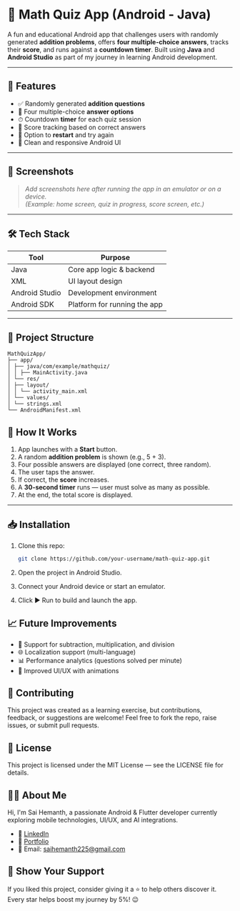 # 📱 Math Quiz App (Android - Java)

A fun and educational Android app that challenges users with randomly generated **addition problems**, offers **four multiple-choice answers**, tracks their **score**, and runs against a **countdown timer**. Built using **Java** and **Android Studio** as part of my journey in learning Android development.

---

## 🚀 Features

- ✅ Randomly generated **addition questions**
- 🎯 Four multiple-choice **answer options**
- ⏱ Countdown **timer** for each quiz session
- 🧠 Score tracking based on correct answers
- 🔁 Option to **restart** and try again
- 📱 Clean and responsive Android UI

---

## 📸 Screenshots

> *Add screenshots here after running the app in an emulator or on a device.*  
> *(Example: home screen, quiz in progress, score screen, etc.)*

---

## 🛠️ Tech Stack

| Tool | Purpose |
|------|---------|
| Java | Core app logic & backend |
| XML  | UI layout design |
| Android Studio | Development environment |
| Android SDK | Platform for running the app |

---

## 📂 Project Structure
```
MathQuizApp/
├── app/
│ ├── java/com/example/mathquiz/
│ │ ├── MainActivity.java
│ └── res/
│ ├── layout/
│ │ └── activity_main.xml
│ └── values/
│ └── strings.xml
└── AndroidManifest.xml
```

## 🧠 How It Works

1. App launches with a **Start** button.
2. A random **addition problem** is shown (e.g., 5 + 3).
3. Four possible answers are displayed (one correct, three random).
4. The user taps the answer.
5. If correct, the **score** increases.
6. A **30-second timer** runs — user must solve as many as possible.
7. At the end, the total score is displayed.

---

## 📥 Installation

1. Clone this repo:

   ```bash
   git clone https://github.com/your-username/math-quiz-app.git
   ```

2. Open the project in Android Studio.
3. Connect your Android device or start an emulator.
4. Click ▶️ Run to build and launch the app.

## 📈 Future Improvements
- 🔢 Support for subtraction, multiplication, and division
- 🌐 Localization support (multi-language)
- 📊 Performance analytics (questions solved per minute)
- 🎨 Improved UI/UX with animations

## 🤝 Contributing
This project was created as a learning exercise, but contributions, feedback, or suggestions are welcome! Feel free to fork the repo, raise issues, or submit pull requests.


## 📄 License
This project is licensed under the MIT License — see the LICENSE file for details.


## 🙋‍♂️ About Me
Hi, I'm Sai Hemanth, a passionate Android & Flutter developer currently exploring mobile technologies, UI/UX, and AI integrations.

- 🔗 [LinkedIn](https://www.linkedin.com/in/thogaruchesti-hemanth/)
- 💼 [Portfolio](https://protfolio-taupe.vercel.app/)
- 📧 Email: saihemanth225@gmail.com

## 🌟 Show Your Support
If you liked this project, consider giving it a ⭐ to help others discover it. Every star helps boost my journey by 5%! 😉
